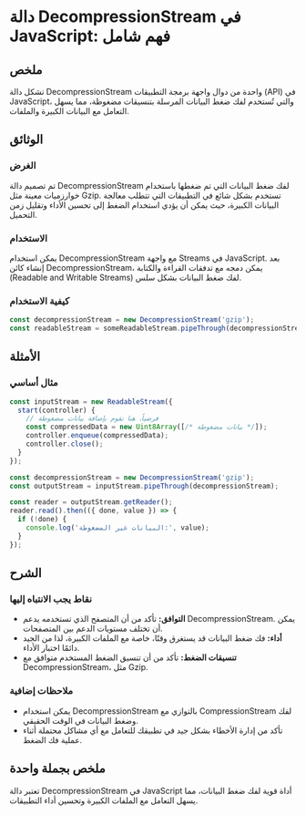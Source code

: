 <!--
Meta Description: # دالة DecompressionStream في JavaScript: فهم شامل ## ملخص تشكل دالة DecompressionStream واحدة من دوال واجهة برمجة التطبيقات (API) في JavaScript، والت...
Meta Keywords: decompressionstream, البيانات, const, javascript, لفك
-->

# دالة DecompressionStream في JavaScript: فهم شامل

## ملخص
تشكل دالة DecompressionStream واحدة من دوال واجهة برمجة التطبيقات (API) في JavaScript، والتي تُستخدم لفك ضغط البيانات المرسلة بتنسيقات مضغوطة، مما يسهل التعامل مع البيانات الكبيرة والملفات.

## الوثائق
### الغرض
تم تصميم دالة DecompressionStream لفك ضغط البيانات التي تم ضغطها باستخدام خوارزميات معينة مثل Gzip. تستخدم بشكل شائع في التطبيقات التي تتطلب معالجة البيانات الكبيرة، حيث يمكن أن يؤدي استخدام الضغط إلى تحسين الأداء وتقليل زمن التحميل.

### الاستخدام
يمكن استخدام DecompressionStream مع واجهة Streams في JavaScript. بعد إنشاء كائن DecompressionStream، يمكن دمجه مع تدفقات القراءة والكتابة (Readable and Writable Streams) لفك ضغط البيانات بشكل سلس.

### كيفية الاستخدام
```javascript
const decompressionStream = new DecompressionStream('gzip');
const readableStream = someReadableStream.pipeThrough(decompressionStream);
```

## الأمثلة
### مثال أساسي
```javascript
const inputStream = new ReadableStream({
  start(controller) {
    // فرضياً، هنا نقوم بإضافة بيانات مضغوطة
    const compressedData = new Uint8Array([/* بيانات مضغوطة */]);
    controller.enqueue(compressedData);
    controller.close();
  }
});

const decompressionStream = new DecompressionStream('gzip');
const outputStream = inputStream.pipeThrough(decompressionStream);

const reader = outputStream.getReader();
reader.read().then(({ done, value }) => {
  if (!done) {
    console.log('البيانات غير المضغوطة:', value);
  }
});
```

## الشرح
### نقاط يجب الانتباه إليها
- **التوافق:** تأكد من أن المتصفح الذي تستخدمه يدعم DecompressionStream. يمكن أن تختلف مستويات الدعم بين المتصفحات.
- **أداء:** فك ضغط البيانات قد يستغرق وقتًا، خاصة مع الملفات الكبيرة، لذا من الجيد دائمًا اختبار الأداء.
- **تنسيقات الضغط:** تأكد من أن تنسيق الضغط المستخدم متوافق مع DecompressionStream، مثل Gzip.

### ملاحظات إضافية
- يمكن استخدام DecompressionStream بالتوازي مع CompressionStream لفك وضغط البيانات في الوقت الحقيقي.
- تأكد من إدارة الأخطاء بشكل جيد في تطبيقك للتعامل مع أي مشاكل محتملة أثناء عملية فك الضغط.

## ملخص بجملة واحدة
تعتبر دالة DecompressionStream في JavaScript أداة قوية لفك ضغط البيانات، مما يسهل التعامل مع الملفات الكبيرة وتحسين أداء التطبيقات.